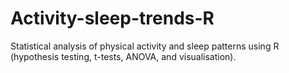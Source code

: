 # Activity-sleep-trends-R
Statistical analysis of physical activity and sleep patterns using R (hypothesis testing, t-tests, ANOVA, and visualisation).

